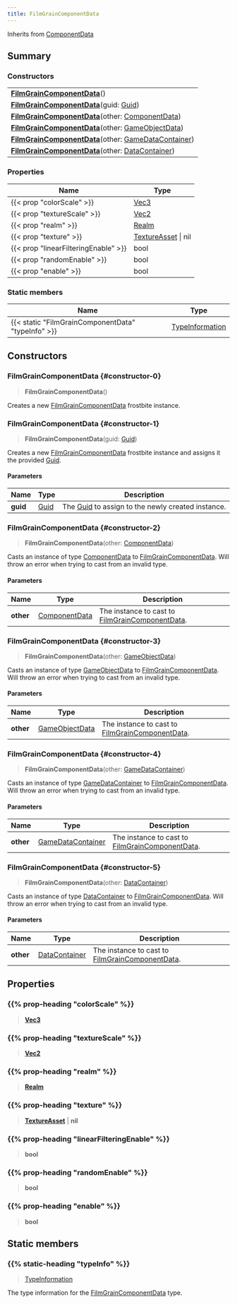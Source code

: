 ```yaml
---
title: FilmGrainComponentData
---
```


Inherits from 
[ComponentData](/vext/ref/fb/componentdata)

## Summary
### Constructors
| |
| ----------- |
| **[FilmGrainComponentData](#constructor-0)**() |
| **[FilmGrainComponentData](#constructor-1)**(guid: [Guid](/vext/ref/shared/class/guid)) |
| **[FilmGrainComponentData](#constructor-2)**(other: [ComponentData](/vext/ref/fb/componentdata)) |
| **[FilmGrainComponentData](#constructor-3)**(other: [GameObjectData](/vext/ref/fb/gameobjectdata)) |
| **[FilmGrainComponentData](#constructor-4)**(other: [GameDataContainer](/vext/ref/fb/gamedatacontainer)) |
| **[FilmGrainComponentData](#constructor-5)**(other: [DataContainer](/vext/ref/shared/class/datacontainer)) |

### Properties
| Name | Type |
| ---- | ---- |
| {{< prop "colorScale" >}} | [Vec3](/vext/ref/shared/class/vec3) |
| {{< prop "textureScale" >}} | [Vec2](/vext/ref/shared/class/vec2) |
| {{< prop "realm" >}} | [Realm](/vext/ref/fb/realm) |
| {{< prop "texture" >}} | [TextureAsset](/vext/ref/fb/textureasset) \| nil |
| {{< prop "linearFilteringEnable" >}} | bool |
| {{< prop "randomEnable" >}} | bool |
| {{< prop "enable" >}} | bool |

### Static members
| Name | Type |
| ---- | ---- |
| {{< static "FilmGrainComponentData" "typeInfo" >}} | [TypeInformation](/vext/ref/shared/class/typeinformation) |

## Constructors
### FilmGrainComponentData {#constructor-0}
> **FilmGrainComponentData**()

Creates a new [FilmGrainComponentData](/vext/ref/fb/filmgraincomponentdata) frostbite instance.

### FilmGrainComponentData {#constructor-1}
> **FilmGrainComponentData**(guid: [Guid](/vext/ref/shared/class/guid))

Creates a new [FilmGrainComponentData](/vext/ref/fb/filmgraincomponentdata) frostbite instance and assigns it the provided [Guid](/vext/ref/shared/class/guid).

#### Parameters
| Name | Type | Description |
| ---- | ---- | ----------- |
| **guid** | [Guid](/vext/ref/shared/class/guid) | The [Guid](/vext/ref/shared/class/guid) to assign to the newly created instance. |

### FilmGrainComponentData {#constructor-2}
> **FilmGrainComponentData**(other: [ComponentData](/vext/ref/fb/componentdata))

Casts an instance of type [ComponentData](/vext/ref/fb/componentdata) to [FilmGrainComponentData](/vext/ref/fb/filmgraincomponentdata). Will throw an error when trying to cast from an invalid type.

#### Parameters
| Name | Type | Description |
| ---- | ---- | ----------- |
| **other** | [ComponentData](/vext/ref/fb/componentdata) | The instance to cast to [FilmGrainComponentData](/vext/ref/fb/filmgraincomponentdata). |

### FilmGrainComponentData {#constructor-3}
> **FilmGrainComponentData**(other: [GameObjectData](/vext/ref/fb/gameobjectdata))

Casts an instance of type [GameObjectData](/vext/ref/fb/gameobjectdata) to [FilmGrainComponentData](/vext/ref/fb/filmgraincomponentdata). Will throw an error when trying to cast from an invalid type.

#### Parameters
| Name | Type | Description |
| ---- | ---- | ----------- |
| **other** | [GameObjectData](/vext/ref/fb/gameobjectdata) | The instance to cast to [FilmGrainComponentData](/vext/ref/fb/filmgraincomponentdata). |

### FilmGrainComponentData {#constructor-4}
> **FilmGrainComponentData**(other: [GameDataContainer](/vext/ref/fb/gamedatacontainer))

Casts an instance of type [GameDataContainer](/vext/ref/fb/gamedatacontainer) to [FilmGrainComponentData](/vext/ref/fb/filmgraincomponentdata). Will throw an error when trying to cast from an invalid type.

#### Parameters
| Name | Type | Description |
| ---- | ---- | ----------- |
| **other** | [GameDataContainer](/vext/ref/fb/gamedatacontainer) | The instance to cast to [FilmGrainComponentData](/vext/ref/fb/filmgraincomponentdata). |

### FilmGrainComponentData {#constructor-5}
> **FilmGrainComponentData**(other: [DataContainer](/vext/ref/shared/class/datacontainer))

Casts an instance of type [DataContainer](/vext/ref/shared/class/datacontainer) to [FilmGrainComponentData](/vext/ref/fb/filmgraincomponentdata). Will throw an error when trying to cast from an invalid type.

#### Parameters
| Name | Type | Description |
| ---- | ---- | ----------- |
| **other** | [DataContainer](/vext/ref/shared/class/datacontainer) | The instance to cast to [FilmGrainComponentData](/vext/ref/fb/filmgraincomponentdata). |

## Properties
### {{% prop-heading "colorScale" %}}
> **[Vec3](/vext/ref/shared/class/vec3)**

### {{% prop-heading "textureScale" %}}
> **[Vec2](/vext/ref/shared/class/vec2)**

### {{% prop-heading "realm" %}}
> **[Realm](/vext/ref/fb/realm)**

### {{% prop-heading "texture" %}}
> **[TextureAsset](/vext/ref/fb/textureasset)** | **nil**

### {{% prop-heading "linearFilteringEnable" %}}
> **bool**

### {{% prop-heading "randomEnable" %}}
> **bool**

### {{% prop-heading "enable" %}}
> **bool**

## Static members
### {{% static-heading "typeInfo" %}}
> [TypeInformation](/vext/ref/shared/class/typeinformation)

The type information for the [FilmGrainComponentData](/vext/ref/fb/filmgraincomponentdata) type.

